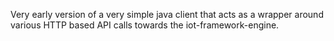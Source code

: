 Very early version of a very simple java client that acts as a wrapper around various HTTP based API calls towards the iot-framework-engine.
